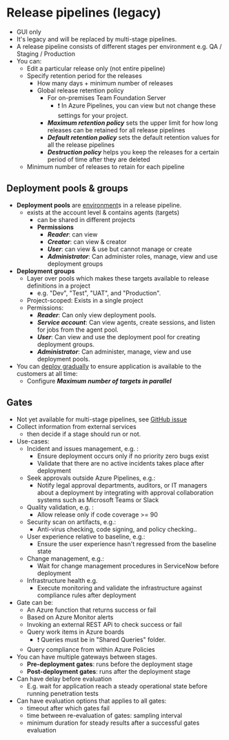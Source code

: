 # Release pipelines (legacy)

- GUI only
- It's legacy and will be replaced by multi-stage pipelines.
- A release pipeline consists of different stages per environment e.g. QA / Staging / Production
- You can:
  - Edit a particular release only (not entire pipeline)
  - Specify retention period for the releases
    - How many days + minimum number of releases
    - Global release retention policy
      - For on-premises Team Foundation Server
        - ❗ In Azure Pipelines, you can view but not change these settings for your project.
      - ***Maximum retention policy*** sets the upper limit for how long releases can be retained for all release pipelines
      - ***Default retention policy*** sets the default retention values for all the release pipelines
      - ***Destruction policy*** helps you keep the releases for a certain period of time after they are deleted
  - Minimum number of releases to retain for each pipeline

## Deployment pools & groups

- **Deployment pools** are [environment](./7.2.%20Azure%20Pipelines.md#environment)s in a release pipeline.
  - exists at the account level & contains agents (targets)
    - can be shared in different projects
    - **Permissions**
      - ***Reader***: can view
      - ***Creator***: can view & creator
      - ***User***: can view & use but cannot manage or create
      - ***Administrator***: Can administer roles, manage, view and use deployment groups
- **Deployment groups**
  - Layer over pools which makes these targets available to release definitions in a project
    - e.g. "Dev", "Test", "UAT", and "Production".
  - Project-scoped: Exists in a single project
  - Permissions:
    - ***Reader***: Can only view deployment pools.
    - ***Service account***: Can view agents, create sessions, and listen for jobs from the agent pool.
    - ***User***: Can view and use the deployment pool for creating deployment groups.
    - ***Administrator***: Can administer, manage, view and use deployment pools.
- You can [deploy gradually](https://docs.microsoft.com/en-us/azure/devops/pipelines/apps/cd/howto-webdeploy-iis-deploygroups?view=azure-devops#perform-a-safe-rolling-deployment) to ensure application is available to the customers at all time:
  - Configure ***Maximum number of targets in parallel***

## Gates

- Not yet available for multi-stage pipelines, see [GitHub issue](https://github.com/MicrosoftDocs/vsts-docs/issues/4497)
- Collect information from external services
  - then decide if a stage should run or not.
- Use-cases:
  - Incident and issues management, e.g. :
    - Ensure deployment occurs only if no priority zero bugs exist
    - Validate that there are no active incidents takes place after deployment
  - Seek approvals outside Azure Pipelines, e.g.:
    - Notify legal approval departments, auditors, or IT managers about a deployment by integrating with approval collaboration systems such as Microsoft Teams or Slack
  - Quality validation, e.g. :
    - Allow release only if code coverage >= 90
  - Security scan on artifacts, e.g.:
    - Anti-virus checking, code signing, and policy checking..
  - User experience relative to baseline, e.g.:
    - Ensure the user experience hasn't regressed from the baseline state
  - Change management, e.g.:
    - Wait for change management procedures in ServiceNow before deployment
  - Infrastructure health e.g.
    - Execute monitoring and validate the infrastructure against compliance rules after deployment
- Gate can be:
  - An Azure function that returns success or fail
  - Based on Azure Monitor alerts
  - Invoking an external REST APi to check success or fail
  - Query work items in Azure boards
    - ❗ Queries must be in "Shared Queries" folder.
  - Query compliance from within Azure Policies
- You can have multiple gateways between stages.
  - **Pre-deployment gates**: runs before the deployment stage
  - **Post-deployment gates**: runs after the deployment stage
- Can have delay before evaluation
  - E.g. wait for application reach a steady operational state before running penetration tests
- Can have evaluation options that applies to all gates:
  - timeout after which gates fail
  - time between re-evaluation of gates: sampling interval
  - minimum duration for steady results after a successful gates evaluation

